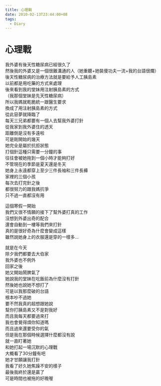 ```yaml
---
title: 心理戰
date: 2010-02-13T23:44:00+08
tags:
  - Diary
---
```

# 心理戰

我外婆有後天性糖尿病已經很久了  
然後我的外婆又是一個很難溝通的人（她重聽+她裝傻功夫一流+我的台語很爛）  
後天性糖尿病的治療方法就是要給予人工胰島素  
以前都是用吃藥的方式來處理  
後來看到我的堂妹用注射胰島素的方式  
（我那個堂妹是先天性糖尿病）  
所以我媽就乾脆統一跟醫生要求  
換成了用注射胰島素的方式  
從此惡夢就降臨了  
每天三兄弟都要有一個人去幫我外婆打針  
從我家到我外婆住的透天  
距離倒是沒有多遠啦  
可是剛開始的幾天  
她完全是屬於抗拒狀態  
打個針這種只需要一分鐘的事  
往往會被她拖到一個小時才能夠打好  
不管現在的季節是夏天還是冬天  
她身上永遠都穿上至少三件長袖和三件長褲  
家裡的三個小孩  
每次去打完針之後  
都很努力的跟我媽抗爭  
只不過一直都沒有用  
  
這個寒假一開始  
我們又很不情願的接下了幫外婆打真的工作  
沒想到外婆出奇的配合  
還會自動到一樓等我們來打針  
真的是很好奇為什麼會變成這樣  
雖然說她身上的衣服還是穿的一樣多…  
  
就是在今天  
除夕我們都要去大伯家  
我外婆也不例外  
回家之後  
她又開始鬧脾氣了  
她說我的堂妹在吃飯前為什麼沒有打針  
然後她也說她不想打了  
可是以我那麼破的台語  
根本吵不過她  
要不然我真的超想跟她說  
幫你打胰島素又不是對我好  
而且我每天都要過來打  
我也會覺得煩你知道嗎  
而且過來還要受你的氣  
但是我在那個時候選擇什麼都沒有說  
就一直盯著她  
和她打起一場沉默的心理戰  
大概看了30分鐘有吧  
她才甘願讓我打針  
我看了好久她焦躁不安的樣子  
最後我終於還是贏了  
可是時間也被拖的好晚喔

